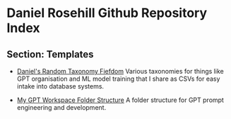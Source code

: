 # Daniel Rosehill Github Repository Index

## Section: Templates

- [Daniel's Random Taxonomy Fiefdom](https://github.com/danielrosehill/Random-Taxonomies) Various taxonomies for things like GPT organisation and ML model training that I share as CSVs for easy intake into database systems.

- [My GPT Workspace Folder Structure](https://github.com/danielrosehill/GPT-Workspace-Folder-Structure) A folder structure for GPT prompt engineering and development.